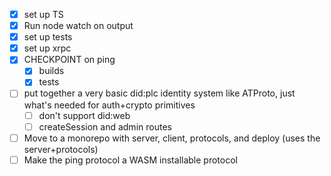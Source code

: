 
- [x] set up TS
- [x] Run node watch on output
- [x] set up tests
- [x] set up xrpc
- [x] CHECKPOINT on ping
  - [x] builds
  - [x] tests

- [ ] put together a very basic did:plc identity system like ATProto, just what's needed for auth+crypto primitives
  - [ ] don't support did:web
  - [ ] createSession and admin routes

- [ ] Move to a monorepo with server, client, protocols, and deploy (uses the server+protocols)
- [ ] Make the ping protocol a WASM installable protocol
